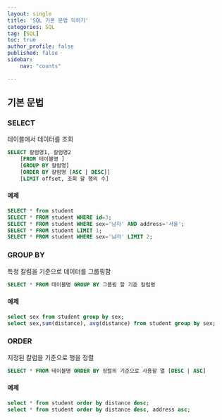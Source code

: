 ```yaml
---
layout: single
title: 'SQL 기본 문법 익히기'
categories: SQL
tag: [SQL]
toc: true 
author_profile: false
published: false
sidebar:
    nav: "counts"

---
```


## 기본 문법

### SELECT
테이블에서 데이터를 조회

```sql
SELECT 칼럼명1, 칼럼명2 
    [FROM 테이블명 ] 
    [GROUP BY 칼럼명] 
    [ORDER BY 칼럼명 [ASC | DESC]] 
    [LIMIT offset, 조회 할 행의 수]

```

#### 예제 
```sql
SELECT * from student
SELECT * FROM student WHERE id=3;
SELECT * FROM student WHERE sex='남자' AND address='서울';
SELECT * FROM student LIMIT 1;
SELECT * FROM student WHERE sex='남자' LIMIT 2;
```

### GROUP BY
특정 칼럼을 기준으로 데이터를 그룹핑함

```sql
SELECT * FROM 테이블명 GROUP BY 그룹핑 할 기준 칼럼명
```
#### 예제 
```sql
select sex from student group by sex;
select sex,sum(distance), avg(distance) from student group by sex;
```

### ORDER
지정된 칼럼을 기준으로 행을 정렬

```sql
SELECT * FROM 테이블명 ORDER BY 정렬의 기준으로 사용할 열 [DESC | ASC]

```

#### 예제 
```sql
select * from student order by distance desc;
select * from student order by distance desc, address asc;
```
